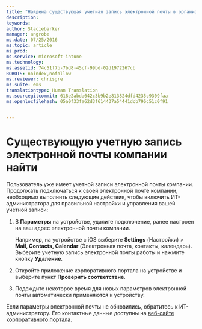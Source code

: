 ```yaml
---
title: "Найдена существующая учетная запись электронной почты в организации | Microsoft Intune"
description: 
keywords: 
author: Staciebarker
manager: angrobe
ms.date: 07/25/2016
ms.topic: article
ms.prod: 
ms.service: microsoft-intune
ms.technology: 
ms.assetid: 74c51f7b-7bd8-45cf-99bd-02d1972267cb
ROBOTS: noindex,nofollow
ms.reviewer: chrisgre
ms.suite: ems
translationtype: Human Translation
ms.sourcegitcommit: 618e2abda642c3b9b2e813824dfd4235c9309faa
ms.openlocfilehash: 05a0f33fa62d3f614437a54441dcb796c51c0f91


---
```


# Существующую учетную запись электронной почты компании найти
Пользователь уже имеет учетной записи электронной почты компании. Продолжать подключаться к своей электронной почте компании, необходимо выполнить следующие действия, чтобы включить ИТ-администратора для правильной настройки и управления вашей учетной записи:

1.  В **Параметры** на устройстве, удалите подключение, ранее настроен на ваш адрес электронной почты компании.

    Например, на устройстве с iOS выберите **Settings** (Настройки) &gt; **Mail, Contacts, Calendar** (Электронная почта, контакты, календарь). Выберите учетную запись электронной почты работы и нажмите кнопку **Удаление**.

2.  Откройте приложение корпоративного портала на устройстве и выберите пункт **Проверить соответствие**.

3.  Подождите некоторое время для новых параметров электронной почты автоматически применяются к устройству.

Если параметры электронной почты не обновились, обратитесь к ИТ-администратору. Его контактные данные доступны на [веб-сайте корпоративного портала](http://portal.manage.microsoft.com).



<!--HONumber=Jul16_HO4-->


